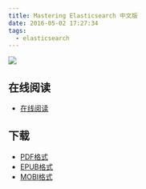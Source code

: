 ```yaml
---
title: Mastering Elasticsearch 中文版
date: 2016-05-02 17:27:34
tags:
  - elasticsearch
---
```


![](https://ek8whxe.cloudimg.io/s/width/226/https://www.gitbook.com/cover/book/wizardforcel/mastering-elasticsearch.jpg)

<!--more-->

## 在线阅读 ##

+ [在线阅读](https://www.gitbook.com/book/wizardforcel/mastering-elasticsearch/details)

## 下载 ##

+ [PDF格式](https://www.gitbook.com/download/pdf/book/wizardforcel/mastering-elasticsearch)
+ [EPUB格式](https://www.gitbook.com/download/epub/book/wizardforcel/mastering-elasticsearch)
+ [MOBI格式](https://www.gitbook.com/download/mobi/book/wizardforcel/mastering-elasticsearch)
